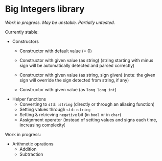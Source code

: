 # Big Integers library

_Work in progress. May be unstable. Partially untested._

Currently stable:
- Constructors
    - Constructor with default value (= 0)
    
    - Constructor with given value (as string)
        (string starting with minus sign will be automatically detected and parsed correctly)

    - Constructor with given value (as string, sign given)
        (note: the given sign will override the sign detected from string, if any)
        
    - Constructor with given value (as `long long int`)
- Helper functions
    - Converting to `std::string` (directly or through an aliasing function)
    - Setting values through `std::string`
    - Setting & retrieving `negative` bit (in `bool` or in `char`)
    - Assignment operator (instead of setting values and signs each time, increasing complexity)


Work in progress:
- Arithmetic oprations
    - Addition
    - Subtraction
